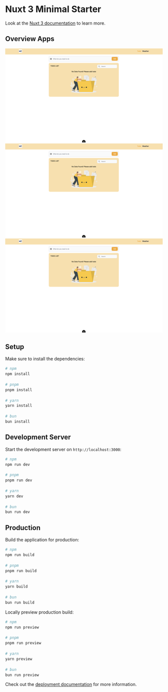 # Nuxt 3 Minimal Starter

Look at the [Nuxt 3 documentation](https://nuxt.com/docs/getting-started/introduction) to learn more.

## Overview Apps

![No data](https://github.com/ramadperkasa/waizly-frontend-test/blob/master/assets/images/ss-1.png?raw=true)
![List data](https://github.com/ramadperkasa/waizly-frontend-test/blob/master/assets/images/ss-1.png?raw=true)
![Weather](https://github.com/ramadperkasa/waizly-frontend-test/blob/master/assets/images/ss-1.png?raw=true)


## Setup

Make sure to install the dependencies:

```bash
# npm
npm install

# pnpm
pnpm install

# yarn
yarn install

# bun
bun install
```

## Development Server

Start the development server on `http://localhost:3000`:

```bash
# npm
npm run dev

# pnpm
pnpm run dev

# yarn
yarn dev

# bun
bun run dev
```

## Production

Build the application for production:

```bash
# npm
npm run build

# pnpm
pnpm run build

# yarn
yarn build

# bun
bun run build
```

Locally preview production build:

```bash
# npm
npm run preview

# pnpm
pnpm run preview

# yarn
yarn preview

# bun
bun run preview
```

Check out the [deployment documentation](https://nuxt.com/docs/getting-started/deployment) for more information.
